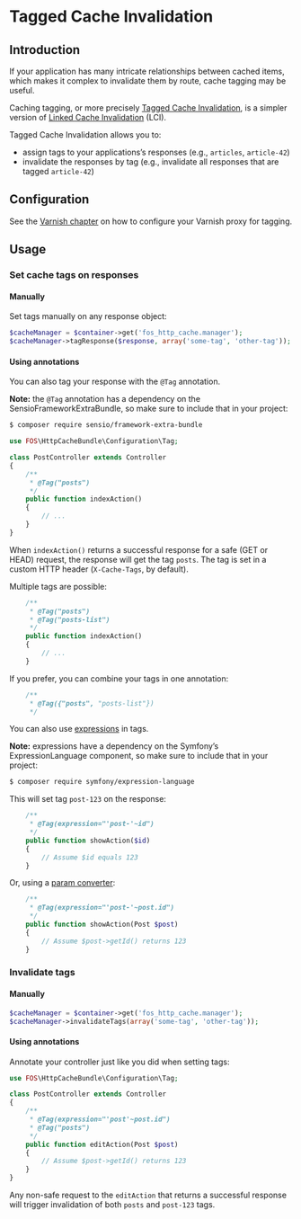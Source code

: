 Tagged Cache Invalidation
=========================

Introduction
------------

If your application has many intricate relationships between cached items,
which makes it complex to invalidate them by route, cache tagging may be
useful.

Caching tagging, or more precisely [Tagged Cache Invalidation](http://blog.kevburnsjr.com/tagged-cache-invalidation),
is a simpler version of [Linked Cache Invalidation](http://tools.ietf.org/html/draft-nottingham-linked-cache-inv-03)
(LCI).

Tagged Cache Invalidation allows you to:
* assign tags to your applications’s responses (e.g., `articles`, `article-42`)
* invalidate the responses by tag (e.g., invalidate all responses that are tagged
  `article-42`)

Configuration
-------------

See the [Varnish chapter](varnish.md#cache-tagging) on how to configure your
Varnish proxy for tagging.

Usage
-----

### Set cache tags on responses

#### Manually

Set tags manually on any response object:

```php
$cacheManager = $container->get('fos_http_cache.manager');
$cacheManager->tagResponse($response, array('some-tag', 'other-tag'));
```

#### Using annotations

You can also tag your response with the `@Tag` annotation.

**Note:** the `@Tag` annotation has a dependency on the SensioFrameworkExtraBundle,
so make sure to include that in your project:

```bash
$ composer require sensio/framework-extra-bundle
```

```php
use FOS\HttpCacheBundle\Configuration\Tag;

class PostController extends Controller
{
    /**
     * @Tag("posts")
     */
    public function indexAction()
    {
        // ...
    }
}
```

When `indexAction()` returns a successful response for a safe (GET or HEAD)
request, the response will get the tag `posts`. The tag is set in a custom
HTTP header (`X-Cache-Tags`, by default).

Multiple tags are possible:

```php
    /**
     * @Tag("posts")
     * @Tag("posts-list")
     */
    public function indexAction()
    {
        // ...
    }
```

If you prefer, you can combine your tags in one annotation:

```php
    /**
     * @Tag({"posts", "posts-list"})
     */
```

You can also use [expressions](http://symfony.com/doc/current/components/expression_language/index.html)
in tags.

**Note:** expressions have a dependency on the Symfony’s ExpressionLanguage
component, so make sure to include that in your project:

```bash
$ composer require symfony/expression-language
```

This will set tag `post-123` on the response:

```php
    /**
     * @Tag(expression="'post-'~id")
     */
    public function showAction($id)
    {
        // Assume $id equals 123
    }
```

Or, using a [param converter](http://symfony.com/doc/current/bundles/SensioFrameworkExtraBundle/annotations/converters.html):

```php
    /**
     * @Tag(expression="'post-'~post.id")
     */
    public function showAction(Post $post)
    {
        // Assume $post->getId() returns 123
    }
```

### Invalidate tags

#### Manually

```php
$cacheManager = $container->get('fos_http_cache.manager');
$cacheManager->invalidateTags(array('some-tag', 'other-tag'));
```

#### Using annotations

Annotate your controller just like you did when setting tags:

```php
use FOS\HttpCacheBundle\Configuration\Tag;

class PostController extends Controller
{
    /**
     * @Tag(expression="'post'~post.id")
     * @Tag("posts")
     */
    public function editAction(Post $post)
    {
        // Assume $post->getId() returns 123
    }
}
```

Any non-safe request to the `editAction` that returns a successful response
will trigger invalidation of both `posts` and `post-123` tags.